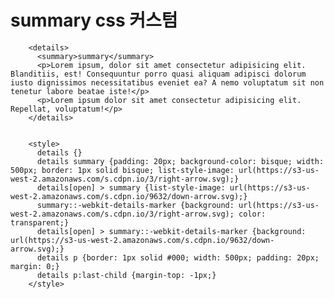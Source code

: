 # summary css 커스텀

        <details>
          <summary>summary</summary>
          <p>Lorem ipsum, dolor sit amet consectetur adipisicing elit. Blanditiis, est! Consequuntur porro quasi aliquam adipisci dolorum iusto dignissimos necessitatibus eveniet ea? A nemo voluptatum sit non tenetur labore beatae iste!</p>
          <p>Lorem ipsum dolor sit amet consectetur adipisicing elit. Repellat, voluptatum!</p>
        </details>


        <style>
          details {}
          details summary {padding: 20px; background-color: bisque; width: 500px; border: 1px solid bisque; list-style-image: url(https://s3-us-west-2.amazonaws.com/s.cdpn.io/3/right-arrow.svg);}
          details[open] > summary {list-style-image: url(https://s3-us-west-2.amazonaws.com/s.cdpn.io/9632/down-arrow.svg);}
          summary::-webkit-details-marker {background: url(https://s3-us-west-2.amazonaws.com/s.cdpn.io/3/right-arrow.svg); color: transparent;}
          details[open] > summary::-webkit-details-marker {background: url(https://s3-us-west-2.amazonaws.com/s.cdpn.io/9632/down-arrow.svg);}
          details p {border: 1px solid #000; width: 500px; padding: 20px; margin: 0;}
          details p:last-child {margin-top: -1px;}
        </style>
